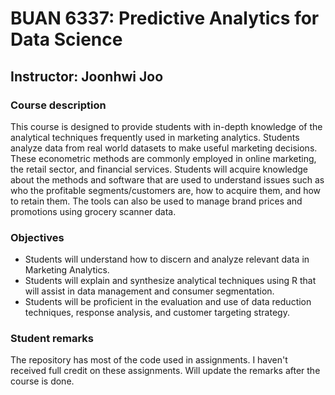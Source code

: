 # BUAN 6337: Predictive Analytics for Data Science

## Instructor: Joonhwi Joo

### Course description

<p>This course is designed to provide students with in-depth knowledge of the analytical techniques frequently used in marketing analytics. Students analyze data from real world datasets to make useful marketing decisions. These econometric methods are commonly employed in online marketing, the retail sector, and financial services. Students will acquire knowledge about the methods and software that are used to understand issues such as who the profitable segments/customers are, how to acquire them, and how to retain them. The tools can also be used to manage brand prices and promotions using grocery scanner data.</p>

### Objectives

* Students will understand how to discern and analyze relevant data in Marketing Analytics.
* Students will explain and synthesize analytical techniques using R that will assist in data management and consumer segmentation.
* Students will be proficient in the evaluation and use of data reduction techniques, response analysis, and customer targeting strategy.

### Student remarks

The repository has most of the code used in assignments. I haven't received full credit on these assignments. Will update the remarks after the course is done.

